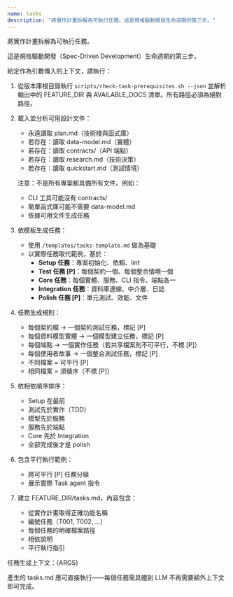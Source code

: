 ```yaml
---
name: tasks
description: "將實作計畫拆解為可執行任務。這是規格驅動開發生命週期的第三步。"
---
```


將實作計畫拆解為可執行任務。

這是規格驅動開發（Spec-Driven Development）生命週期的第三步。

給定作為引數傳入的上下文，請執行：

1. 從版本庫根目錄執行 `scripts/check-task-prerequisites.sh --json` 並解析輸出中的 FEATURE_DIR 與 AVAILABLE_DOCS 清單。所有路徑必須為絕對路徑。
2. 載入並分析可用設計文件：
   - 永遠讀取 plan.md（技術棧與函式庫）
   - 若存在：讀取 data-model.md（實體）
   - 若存在：讀取 contracts/（API 端點）
   - 若存在：讀取 research.md（技術決策）
   - 若存在：讀取 quickstart.md（測試情境）

   注意：不是所有專案都具備所有文件。例如：
   - CLI 工具可能沒有 contracts/
   - 簡單函式庫可能不需要 data-model.md
   - 依據可用文件生成任務

3. 依模板生成任務：
   - 使用 `/templates/tasks-template.md` 做為基礎
   - 以實際任務取代範例，基於：
     * **Setup 任務**：專案初始化、依賴、lint
     * **Test 任務 [P]**：每個契約一個、每個整合情境一個
     * **Core 任務**：每個實體、服務、CLI 指令、端點各一
     * **Integration 任務**：資料庫連線、中介層、日誌
     * **Polish 任務 [P]**：單元測試、效能、文件

4. 任務生成規則：
   - 每個契約檔 → 一個契約測試任務，標記 [P]
   - 每個資料模型實體 → 一個模型建立任務，標記 [P]
   - 每個端點 → 一個實作任務（若共享檔案則不可平行，不標 [P]）
   - 每個使用者故事 → 一個整合測試任務，標記 [P]
   - 不同檔案 = 可平行 [P]
   - 相同檔案 = 須循序（不標 [P]）

5. 依相依順序排序：
   - Setup 在最前
   - 測試先於實作（TDD）
   - 模型先於服務
   - 服務先於端點
   - Core 先於 Integration
   - 全部完成後才是 polish

6. 包含平行執行範例：
   - 將可平行 [P] 任務分組
   - 展示實際 Task agent 指令

7. 建立 FEATURE_DIR/tasks.md，內容包含：
   - 從實作計畫取得正確功能名稱
   - 編號任務（T001, T002, ...）
   - 每個任務的明確檔案路徑
   - 相依說明
   - 平行執行指引

任務生成上下文：{ARGS}

產生的 tasks.md 應可直接執行——每個任務需具體到 LLM 不再需要額外上下文即可完成。
